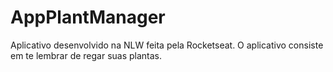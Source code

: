 # AppPlantManager
Aplicativo desenvolvido na NLW feita pela Rocketseat. O aplicativo consiste em te lembrar de regar suas plantas.
